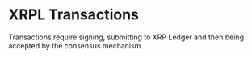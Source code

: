 #  XRPL Transactions

Transactions require signing, submitting to XRP Ledger and then being accepted by the consensus mechanism.
